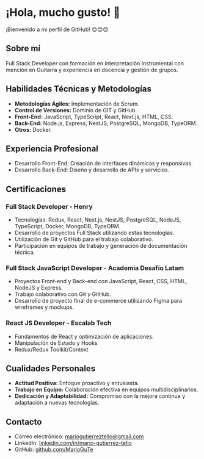 # ¡Hola, mucho gusto! 👋

¡Bienvenido a mi perfil de GitHub! 😊😊😊

## Sobre mí

Full Stack Developer con formación en Interpretación Instrumental con mención en Guitarra y experiencia en docencia y gestión de grupos.

## Habilidades Técnicas y Metodologías

- **Metodologías Ágiles:** Implementación de Scrum.
- **Control de Versiones:** Dominio de GIT y GitHub.
- **Front-End:** JavaScript, TypeScript, React, Next.js, HTML, CSS.
- **Back-End:** Node.js, Express, NestJS, PostgreSQL, MongoDB, TypeORM.
- **Otros:** Docker.

## Experiencia Profesional

- Desarrollo Front-End: Creación de interfaces dinámicas y responsivas.
- Desarrollo Back-End: Diseño y desarrollo de APIs y servicios.

## Certificaciones

### Full Stack Developer - Henry

- Tecnologías: Redux, React, Next.js, NestJS, PostgreSQL, NodeJS, TypeScript, Docker, MongoDB, TypeORM.
- Desarrollo de proyectos Full Stack utilizando estas tecnologías.
- Utilización de Git y GitHub para el trabajo colaborativo.
- Participación en equipos de trabajo y generación de documentación técnica.

### Full Stack JavaScript Developer - Academia Desafío Latam

- Proyectos Front-end y Back-end con JavaScript, React, CSS, HTML, NodeJS y Express.
- Trabajo colaborativo con Git y GitHub.
- Desarrollo de proyecto final de e-commerce utilizando Figma para wireframes y mockups.

### React JS Developer - Escalab Tech

- Fundamentos de React y optimización de aplicaciones.
- Manipulación de Estado y Hooks
- Redux/Redux Toolkit/Context
   
## Cualidades Personales

- **Actitud Positiva:** Enfoque proactivo y entusiasta.
- **Trabajo en Equipo:** Colaboración efectiva en equipos multidisciplinarios.
- **Dedicación y Adaptabilidad:** Compromiso con la mejora continua y adaptación a nuevas tecnologías.

## Contacto

- Correo electrónico: mariogutierreztello@gmail.com
- LinkedIn: [linkedin.com/in/mario-gutierrez-tello](https://www.linkedin.com/in/mario-gutierrez-tello/)
- GitHub: [github.com/MarioGuTe](https://github.com/MarioGuTe)
